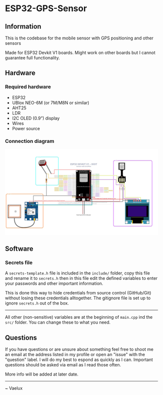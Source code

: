 # ESP32-GPS-Sensor

## Information
 
This is the codebase for the mobile sensor with GPS positioning and other sensors

Made for ESP32 Devkit V1 boards. Might work on other boards but I cannot guarantee full functionality.

## Hardware

### Required hardware

- ESP32
- UBlox NEO-6M (or 7M/M8N or similar)
- AHT25
- LDR
- I2C OLED (0.9”) display
- Wires
- Power source

### Connection diagram

![Image of the connection diagram](https://github.com/VaeluxV/ESP32-GPS-Sensor/blob/39a31c72f1e99c6f9ad5aeff16b1c3820f2e28a8/img/Mobile%20Sensor%20Diagram.jpg)

## Software

### Secrets file
A `secrets-template.h` file is included in the `include/` folder, copy this file and rename it to `secrets.h` then in this file edit the defined variables to enter your passwords and other important information.

This is done this way to hide credentials from source control (GitHub/Git) without losing these credentials alltogether. The gitignore file is set up to ignore `secrets.h` out of the box.

---

All other (non-sensitive) variables are at the beginning of `main.cpp` ind the `src/` folder. You can change these to what you need.

## Questions

If you have questions or are unsure about something feel free to shoot me an email at the address listed in my profile or open an "issue" with the "question" label. I will do my best to espond as quickly as I can. Important questions should be asked via email as I read those often.

More info will be added at later date.

---

~ Vaelux
